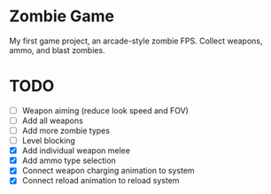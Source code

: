 # Zombie Game

My first game project, an arcade-style zombie FPS. Collect weapons, ammo, and blast zombies.

# TODO

- [ ] Weapon aiming (reduce look speed and FOV)
- [ ] Add all weapons
- [ ] Add more zombie types
- [ ] Level blocking
- [X] Add individual weapon melee
- [X] Add ammo type selection
- [X] Connect weapon charging animation to system
- [X] Connect reload animation to reload system
